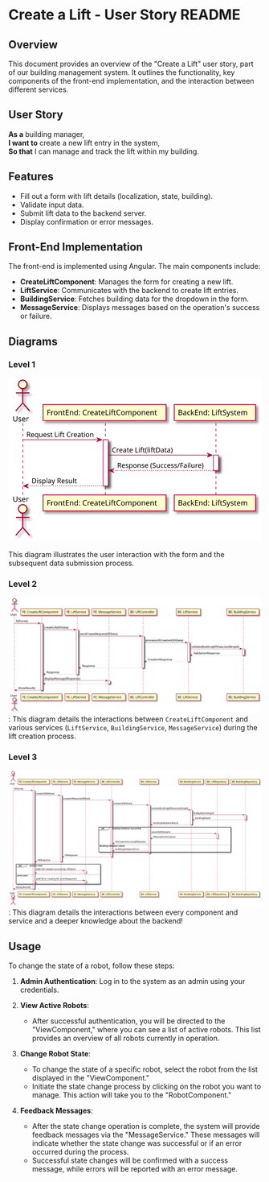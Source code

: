 Create a Lift - User Story README
=================================

Overview
--------

This document provides an overview of the "Create a Lift" user story, part of our building management system. It outlines the functionality, key components of the front-end implementation, and the interaction between different services.

User Story
----------

**As a** building manager,  
**I want to** create a new lift entry in the system,  
**So that** I can manage and track the lift within my building.

Features
--------

*   Fill out a form with lift details (localization, state, building).
*   Validate input data.
*   Submit lift data to the backend server.
*   Display confirmation or error messages.

Front-End Implementation
------------------------

The front-end is implemented using Angular. The main components include:

*   **CreateLiftComponent**: Manages the form for creating a new lift.
*   **LiftService**: Communicates with the backend to create lift entries.
*   **BuildingService**: Fetches building data for the dropdown in the form.
*   **MessageService**: Displays messages based on the operation's success or failure.

Diagrams
-----------------

### Level 1
 ![LEVEL1](/docs/Sprint%20B/1200941/US1130%20Melhoria/svg/docs/Sprint%20B/1200941/US1130%20Melhoria/Melhoria/LVL1_FE_CREATELIFT.svg)

 This diagram illustrates the user interaction with the form and the subsequent data submission process.

### Level 2

 ![LEVEL2](/docs/Sprint%20B/1200941/US1130%20Melhoria/svg/docs/Sprint%20B/1200941/US1130%20Melhoria/Melhoria/LVL2_FE_CREATLIFT.svg): This diagram details the interactions between `CreateLiftComponent` and various services (`LiftService`, `BuildingService`, `MessageService`) during the lift creation process.

### Level 3

 ![LEVEL3](/docs/Sprint%20B/1200941/US1130%20Melhoria/svg/docs/Sprint%20B/1200941/US1130%20Melhoria/Melhoria/LVL3_FE_CREATELIF.svg): This diagram details the interactions between every component and service and a deeper knowledge about the backend!

Usage
-----

To change the state of a robot, follow these steps:

1. **Admin Authentication**: Log in to the system as an admin using your credentials.

2. **View Active Robots**:
   - After successful authentication, you will be directed to the "ViewComponent," where you can see a list of active robots. This list provides an overview of all robots currently in operation.

3. **Change Robot State**:
   - To change the state of a specific robot, select the robot from the list displayed in the "ViewComponent."
   - Initiate the state change process by clicking on the robot you want to manage. This action will take you to the "RobotComponent."

5. **Feedback Messages**:
   - After the state change operation is complete, the system will provide feedback messages via the "MessageService." These messages will indicate whether the state change was successful or if an error occurred during the process.
   - Successful state changes will be confirmed with a success message, while errors will be reported with an error message.
